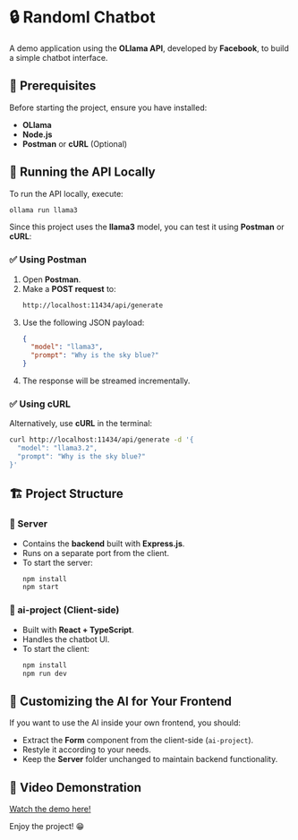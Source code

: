 # 🔒 RandomI Chatbot

A demo application using the **OLlama API**, developed by **Facebook**, to build a simple chatbot interface.

## 🚀 Prerequisites
Before starting the project, ensure you have installed:

- **OLlama**
- **Node.js**
- **Postman** or **cURL** (Optional)

## 🔧 Running the API Locally
To run the API locally, execute:

```sh
ollama run llama3
```

Since this project uses the **llama3** model, you can test it using **Postman** or **cURL**:

### ✅ Using Postman
1. Open **Postman**.
2. Make a **POST request** to:
   ```sh
   http://localhost:11434/api/generate
   ```
3. Use the following JSON payload:
   ```json
   {
     "model": "llama3",
     "prompt": "Why is the sky blue?"
   }
   ```
4. The response will be streamed incrementally.

### ✅ Using cURL
Alternatively, use **cURL** in the terminal:

```sh
curl http://localhost:11434/api/generate -d '{
  "model": "llama3.2",
  "prompt": "Why is the sky blue?"
}'
```

## 🏗 Project Structure
### **📂 Server**
- Contains the **backend** built with **Express.js**.
- Runs on a separate port from the client.
- To start the server:
  ```sh
  npm install
  npm start
  ```

### **📂 ai-project (Client-side)**
- Built with **React + TypeScript**.
- Handles the chatbot UI.
- To start the client:
  ```sh
  npm install
  npm run dev
  ```

## 🎨 Customizing the AI for Your Frontend
If you want to use the AI inside your own frontend, you should:
- Extract the **Form** component from the client-side (`ai-project`).
- Restyle it according to your needs.
- Keep the **Server** folder unchanged to maintain backend functionality.

## 🎥 Video Demonstration
[Watch the demo here!](https://github.com/user-attachments/assets/f28c8184-0e17-492a-b953-6edd48b9e2df)

Enjoy the project! 😁


